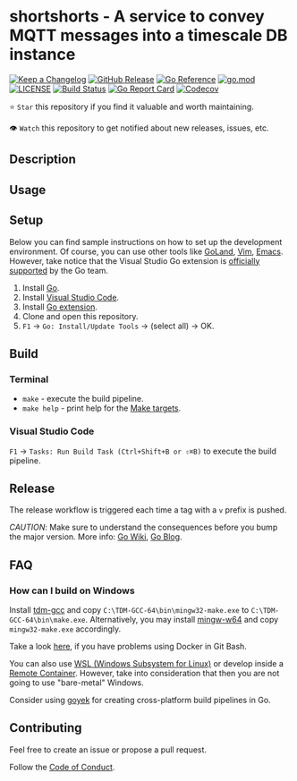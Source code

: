 # shortshorts - A service to convey MQTT messages into a timescale DB instance

[![Keep a Changelog](https://img.shields.io/badge/changelog-Keep%20a%20Changelog-%23E05735)](CHANGELOG.md)
[![GitHub Release](https://img.shields.io/github/v/release/asphaltbuffet/shortshorts)](https://github.com/asphaltbuffet/shortshorts/releases)
[![Go Reference](https://pkg.go.dev/badge/github.com/asphaltbuffet/shortshorts.svg)](https://pkg.go.dev/github.com/asphaltbuffet/shortshorts)
[![go.mod](https://img.shields.io/github/go-mod/go-version/asphaltbuffet/shortshorts)](go.mod)
[![LICENSE](https://img.shields.io/github/license/asphaltbuffet/shortshorts)](LICENSE)
[![Build Status](https://img.shields.io/github/workflow/status/asphaltbuffet/shortshorts/build)](https://github.com/asphaltbuffet/shortshorts/actions?query=workflow%3Abuild+branch%3Amain)
[![Go Report Card](https://goreportcard.com/badge/github.com/asphaltbuffet/shortshorts)](https://goreportcard.com/report/github.com/asphaltbuffet/shortshorts)
[![Codecov](https://codecov.io/gh/asphaltbuffet/shortshorts/branch/main/graph/badge.svg)](https://codecov.io/gh/asphaltbuffet/shortshorts)

⭐ `Star` this repository if you find it valuable and worth maintaining.

👁 `Watch` this repository to get notified about new releases, issues, etc.

## Description

## Usage

## Setup

Below you can find sample instructions on how to set up the development environment.
Of course, you can use other tools like [GoLand](https://www.jetbrains.com/go/),
[Vim](https://github.com/fatih/vim-go), [Emacs](https://github.com/dominikh/go-mode.el).
However, take notice that the Visual Studio Go extension is
[officially supported](https://blog.golang.org/vscode-go) by the Go team.

1. Install [Go](https://golang.org/doc/install).
1. Install [Visual Studio Code](https://code.visualstudio.com/).
1. Install [Go extension](https://code.visualstudio.com/docs/languages/go).
1. Clone and open this repository.
1. `F1` -> `Go: Install/Update Tools` -> (select all) -> OK.

## Build

### Terminal

- `make` - execute the build pipeline.
- `make help` - print help for the [Make targets](Makefile).

### Visual Studio Code

`F1` → `Tasks: Run Build Task (Ctrl+Shift+B or ⇧⌘B)` to execute the build pipeline.

## Release

The release workflow is triggered each time a tag with a `v` prefix is pushed.

_CAUTION_: Make sure to understand the consequences before you bump the major version.
More info: [Go Wiki](https://github.com/golang/go/wiki/Modules#releasing-modules-v2-or-higher),
[Go Blog](https://blog.golang.org/v2-go-modules).

## FAQ

### How can I build on Windows

Install [tdm-gcc](https://jmeubank.github.io/tdm-gcc/)
and copy `C:\TDM-GCC-64\bin\mingw32-make.exe`
to `C:\TDM-GCC-64\bin\make.exe`.
Alternatively, you may install [mingw-w64](http://mingw-w64.org/doku.php)
and copy `mingw32-make.exe` accordingly.

Take a look [here](https://github.com/docker-archive/toolbox/issues/673#issuecomment-355275054),
if you have problems using Docker in Git Bash.

You can also use [WSL (Windows Subsystem for Linux)](https://docs.microsoft.com/en-us/windows/wsl/install-win10)
or develop inside a [Remote Container](https://code.visualstudio.com/docs/remote/containers).
However, take into consideration that then you are not going to use "bare-metal" Windows.

Consider using [goyek](https://github.com/goyek/goyek)
for creating cross-platform build pipelines in Go.

## Contributing

Feel free to create an issue or propose a pull request.

Follow the [Code of Conduct](CODE_OF_CONDUCT.md).
